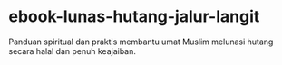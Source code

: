 # ebook-lunas-hutang-jalur-langit
Panduan spiritual dan praktis membantu umat Muslim melunasi hutang secara halal dan penuh keajaiban.
